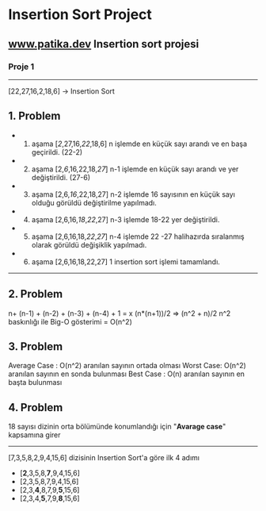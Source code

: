 # Insertion Sort Project

## www.patika.dev Insertion sort projesi

### Proje 1

---

[22,27,16,2,18,6] -> Insertion Sort

## 1. Problem

* 1. aşama [*2*,27,16,*22*,18,6] n işlemde en küçük sayı arandı ve en başa geçirildi. (22-2)
* 2. aşama [2,*6*,16,22,18,*27*] n-1 işlemde en küçük sayı arandı ve yer değiştirildi. (27-6)
* 3. aşama [2,6,*16*,22,18,27] n-2 işlemde 16 sayısının en küçük sayı olduğu görüldü değiştirilme yapılmadı.
* 4. aşama [2,6,16,*18*,*22*,27] n-3 işlemde 18-22 yer değiştirildi.
* 5. aşama [2,6,16,18,*22*,*27*] n-4 işlemde 22 -27 halihazırda sıralanmış olarak görüldü değişiklik yapılmadı.
* 6. aşama [2,6,16,18,22,27] 1 insertion sort işlemi tamamlandı.

---

## 2. Problem

n+ (n-1) + (n-2) + (n-3) + (n-4) + 1 = x 
(n*(n+1))/2 => (n^2 + n)/2
n^2 baskınlığı ile Big-O gösterimi = O(n^2)

## 3. Problem

Average Case : O(n^2) aranılan sayının ortada olması
Worst Case: O(n^2) aranılan sayının en sonda bulunması
Best Case : O(n) aranılan sayının en başta bulunması

## 4. Problem
18 sayısı dizinin orta bölümünde konumlandığı için "**Avarage case**" kapsamına girer

---

[7,3,5,8,2,9,4,15,6] dizisinin Insertion Sort'a göre ilk 4 adımı

* [**2**,3,5,8,**7**,9,4,15,6]
* [2,3,5,8,7,9,4,15,6]
* [2,3,**4**,8,7,9,**5**,15,6]
* [2,3,4,**5**,7,9,**8**,15,6]

